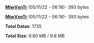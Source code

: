 [**MiwVxnTr**](/data/MiwVxnTr.txt) (05/11/22 - 06:18)- 393 bytes

[**MiwVxnTr**](/data/MiwVxnTr.txt) (05/11/22 - 06:18)- 393 bytes

**Total Datas**: 1735

**Total Size**: 9.80 MB / 9.8 MB